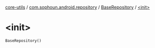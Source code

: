 [core-utils](../../index.md) / [com.sophoun.android.repository](../index.md) / [BaseRepository](index.md) / [&lt;init&gt;](./-init-.md)

# &lt;init&gt;

`BaseRepository()`